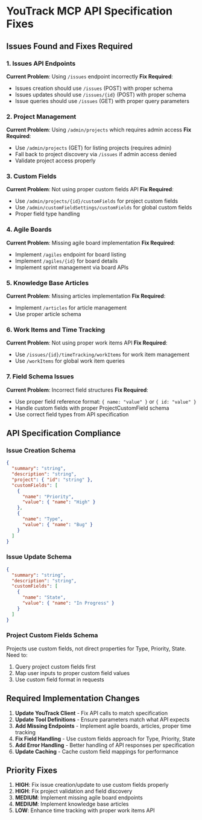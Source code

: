 # YouTrack MCP API Specification Fixes

## Issues Found and Fixes Required

### 1. Issues API Endpoints
**Current Problem**: Using `/issues` endpoint incorrectly
**Fix Required**: 
- Issues creation should use `/issues` (POST) with proper schema
- Issues updates should use `/issues/{id}` (POST) with proper schema
- Issue queries should use `/issues` (GET) with proper query parameters

### 2. Project Management
**Current Problem**: Using `/admin/projects` which requires admin access
**Fix Required**: 
- Use `/admin/projects` (GET) for listing projects (requires admin)
- Fall back to project discovery via `/issues` if admin access denied
- Validate project access properly

### 3. Custom Fields
**Current Problem**: Not using proper custom fields API
**Fix Required**: 
- Use `/admin/projects/{id}/customFields` for project custom fields
- Use `/admin/customFieldSettings/customFields` for global custom fields
- Proper field type handling

### 4. Agile Boards
**Current Problem**: Missing agile board implementation
**Fix Required**: 
- Implement `/agiles` endpoint for board listing
- Implement `/agiles/{id}` for board details
- Implement sprint management via board APIs

### 5. Knowledge Base Articles
**Current Problem**: Missing articles implementation
**Fix Required**: 
- Implement `/articles` for article management
- Use proper article schema

### 6. Work Items and Time Tracking
**Current Problem**: Not using proper work items API
**Fix Required**: 
- Use `/issues/{id}/timeTracking/workItems` for work item management
- Use `/workItems` for global work item queries

### 7. Field Schema Issues
**Current Problem**: Incorrect field structures
**Fix Required**: 
- Use proper field reference format: `{ name: "value" }` or `{ id: "value" }`
- Handle custom fields with proper ProjectCustomField schema
- Use correct field types from API specification

## API Specification Compliance

### Issue Creation Schema
```json
{
  "summary": "string",
  "description": "string", 
  "project": { "id": "string" },
  "customFields": [
    {
      "name": "Priority",
      "value": { "name": "High" }
    },
    {
      "name": "Type", 
      "value": { "name": "Bug" }
    }
  ]
}
```

### Issue Update Schema
```json
{
  "summary": "string",
  "description": "string",
  "customFields": [
    {
      "name": "State",
      "value": { "name": "In Progress" }
    }
  ]
}
```

### Project Custom Fields Schema
Projects use custom fields, not direct properties for Type, Priority, State.
Need to:
1. Query project custom fields first
2. Map user inputs to proper custom field values
3. Use custom field format in requests

## Required Implementation Changes

1. **Update YouTrack Client** - Fix API calls to match specification
2. **Update Tool Definitions** - Ensure parameters match what API expects  
3. **Add Missing Endpoints** - Implement agile boards, articles, proper time tracking
4. **Fix Field Handling** - Use custom fields approach for Type, Priority, State
5. **Add Error Handling** - Better handling of API responses per specification
6. **Update Caching** - Cache custom field mappings for performance

## Priority Fixes

1. **HIGH**: Fix issue creation/update to use custom fields properly
2. **HIGH**: Fix project validation and field discovery
3. **MEDIUM**: Implement missing agile board endpoints
4. **MEDIUM**: Implement knowledge base articles
5. **LOW**: Enhance time tracking with proper work items API
